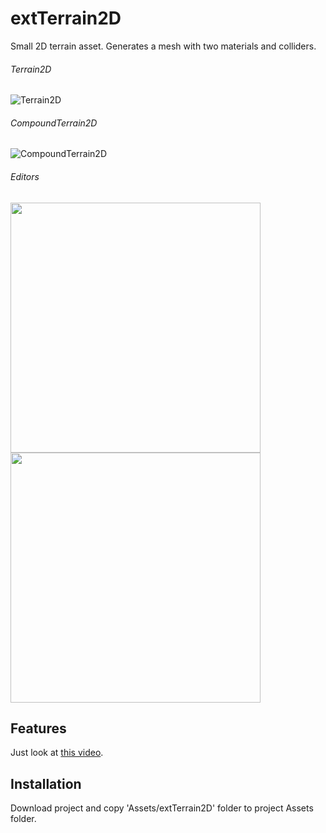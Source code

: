 # extTerrain2D
Small 2D terrain asset. Generates a mesh with two materials and colliders.

###### Terrain2D
![Terrain2D](https://i.imgur.com/3js8FWa.png)
###### CompoundTerrain2D
![CompoundTerrain2D](https://i.imgur.com/BC2f5R1.png)
###### Editors
<img src="https://i.imgur.com/rPBWVH8.png" width="400"> <img src="https://i.imgur.com/B5OcA7p.png" width="400">

## Features
Just look at [this video](https://www.youtube.com/watch?v=j7iCimyGXHo).

## Installation
Download project and copy 'Assets/extTerrain2D' folder to project Assets folder.
